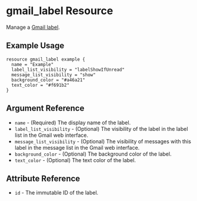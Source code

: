 # gmail_label Resource

Manage a [Gmail label][1].

## Example Usage

```hcl
resource gmail_label example {
  name = "Example"
  label_list_visibility = "labelShowIfUnread"
  message_list_visibility = "show"
  background_color = "#a46a21"
  text_color = "#f691b2"
}
```

## Argument Reference

* `name` - (Required) The display name of the label.
* `label_list_visibility` - (Optional) The visibility of the label in the label
  list in the Gmail web interface.
* `message_list_visibility` - (Optional) The visibility of messages with this
  label in the message list in the Gmail web interface.
* `background_color` - (Optional) The background color of the label.
* `text_color` - (Optional) The text color of the label.

## Attribute Reference

* `id` - The immutable ID of the label.

[1]: https://developers.google.com/gmail/api/v1/reference/users/labels
